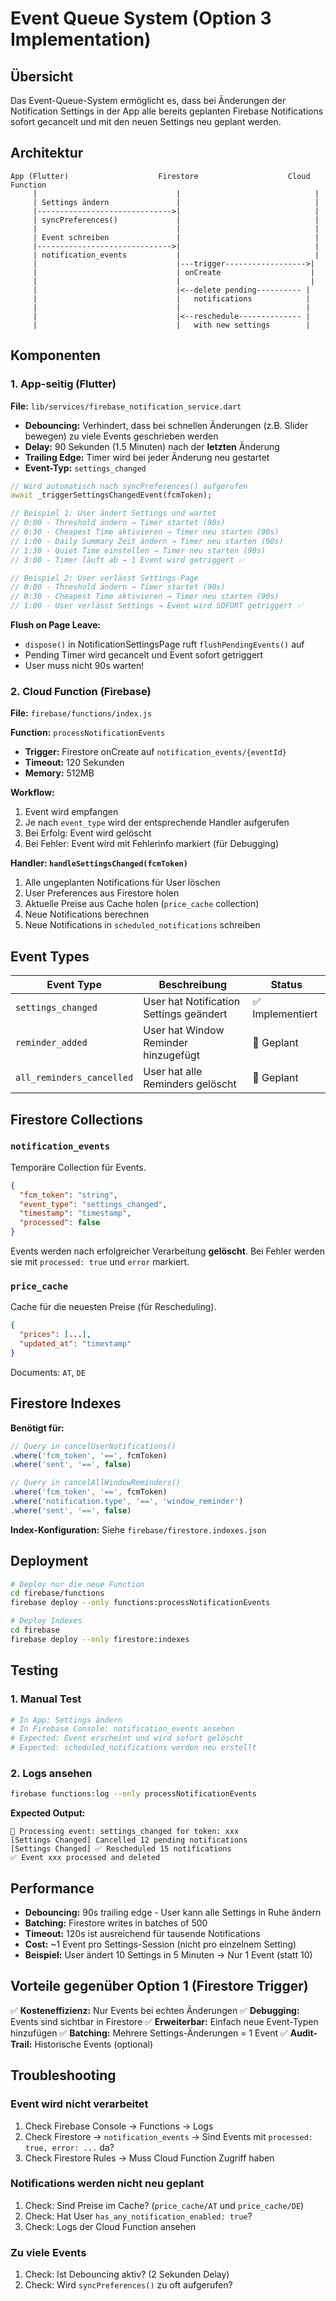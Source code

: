 # Event Queue System (Option 3 Implementation)

## Übersicht

Das Event-Queue-System ermöglicht es, dass bei Änderungen der Notification Settings in der App alle bereits geplanten Firebase Notifications sofort gecancelt und mit den neuen Settings neu geplant werden.

## Architektur

```
App (Flutter)                    Firestore                    Cloud Function
     |                               |                              |
     | Settings ändern               |                              |
     |------------------------------>|                              |
     | syncPreferences()             |                              |
     |                               |                              |
     | Event schreiben               |                              |
     |------------------------------>|                              |
     | notification_events           |                              |
     |                               |---trigger------------------>|
     |                               | onCreate                    |
     |                               |                             |
     |                               |<--delete pending---------- |
     |                               |   notifications            |
     |                               |                            |
     |                               |<--reschedule-------------- |
     |                               |   with new settings        |
```

## Komponenten

### 1. App-seitig (Flutter)

**File:** `lib/services/firebase_notification_service.dart`

- **Debouncing:** Verhindert, dass bei schnellen Änderungen (z.B. Slider bewegen) zu viele Events geschrieben werden
- **Delay:** 90 Sekunden (1.5 Minuten) nach der **letzten** Änderung
- **Trailing Edge:** Timer wird bei jeder Änderung neu gestartet
- **Event-Typ:** `settings_changed`

```dart
// Wird automatisch nach syncPreferences() aufgerufen
await _triggerSettingsChangedEvent(fcmToken);

// Beispiel 1: User ändert Settings und wartet
// 0:00 - Threshold ändern → Timer startet (90s)
// 0:30 - Cheapest Time aktivieren → Timer neu starten (90s)
// 1:00 - Daily Summary Zeit ändern → Timer neu starten (90s)
// 1:30 - Quiet Time einstellen → Timer neu starten (90s)
// 3:00 - Timer läuft ab → 1 Event wird getriggert ✅

// Beispiel 2: User verlässt Settings-Page
// 0:00 - Threshold ändern → Timer startet (90s)
// 0:30 - Cheapest Time aktivieren → Timer neu starten (90s)
// 1:00 - User verlässt Settings → Event wird SOFORT getriggert ✅
```

**Flush on Page Leave:**
- `dispose()` in NotificationSettingsPage ruft `flushPendingEvents()` auf
- Pending Timer wird gecancelt und Event sofort getriggert
- User muss nicht 90s warten!

### 2. Cloud Function (Firebase)

**File:** `firebase/functions/index.js`

**Function:** `processNotificationEvents`
- **Trigger:** Firestore onCreate auf `notification_events/{eventId}`
- **Timeout:** 120 Sekunden
- **Memory:** 512MB

**Workflow:**
1. Event wird empfangen
2. Je nach `event_type` wird der entsprechende Handler aufgerufen
3. Bei Erfolg: Event wird gelöscht
4. Bei Fehler: Event wird mit Fehlerinfo markiert (für Debugging)

**Handler: `handleSettingsChanged(fcmToken)`**
1. Alle ungeplanten Notifications für User löschen
2. User Preferences aus Firestore holen
3. Aktuelle Preise aus Cache holen (`price_cache` collection)
4. Neue Notifications berechnen
5. Neue Notifications in `scheduled_notifications` schreiben

## Event Types

| Event Type | Beschreibung | Status |
|------------|--------------|--------|
| `settings_changed` | User hat Notification Settings geändert | ✅ Implementiert |
| `reminder_added` | User hat Window Reminder hinzugefügt | 🔮 Geplant |
| `all_reminders_cancelled` | User hat alle Reminders gelöscht | 🔮 Geplant |

## Firestore Collections

### `notification_events`

Temporäre Collection für Events.

```json
{
  "fcm_token": "string",
  "event_type": "settings_changed",
  "timestamp": "timestamp",
  "processed": false
}
```

Events werden nach erfolgreicher Verarbeitung **gelöscht**.
Bei Fehler werden sie mit `processed: true` und `error` markiert.

### `price_cache`

Cache für die neuesten Preise (für Rescheduling).

```json
{
  "prices": [...],
  "updated_at": "timestamp"
}
```

Documents: `AT`, `DE`

## Firestore Indexes

**Benötigt für:**
```javascript
// Query in cancelUserNotifications()
.where('fcm_token', '==', fcmToken)
.where('sent', '==', false)

// Query in cancelAllWindowReminders()
.where('fcm_token', '==', fcmToken)
.where('notification.type', '==', 'window_reminder')
.where('sent', '==', false)
```

**Index-Konfiguration:** Siehe `firebase/firestore.indexes.json`

## Deployment

```bash
# Deploy nur die neue Function
cd firebase/functions
firebase deploy --only functions:processNotificationEvents

# Deploy Indexes
cd firebase
firebase deploy --only firestore:indexes
```

## Testing

### 1. Manual Test

```bash
# In App: Settings ändern
# In Firebase Console: notification_events ansehen
# Expected: Event erscheint und wird sofort gelöscht
# Expected: scheduled_notifications werden neu erstellt
```

### 2. Logs ansehen

```bash
firebase functions:log --only processNotificationEvents
```

**Expected Output:**
```
📨 Processing event: settings_changed for token: xxx
[Settings Changed] Cancelled 12 pending notifications
[Settings Changed] ✅ Rescheduled 15 notifications
✅ Event xxx processed and deleted
```

## Performance

- **Debouncing:** 90s trailing edge - User kann alle Settings in Ruhe ändern
- **Batching:** Firestore writes in batches of 500
- **Timeout:** 120s ist ausreichend für tausende Notifications
- **Cost:** ~1 Event pro Settings-Session (nicht pro einzelnem Setting)
- **Beispiel:** User ändert 10 Settings in 5 Minuten → Nur 1 Event (statt 10)

## Vorteile gegenüber Option 1 (Firestore Trigger)

✅ **Kosteneffizienz:** Nur Events bei echten Änderungen
✅ **Debugging:** Events sind sichtbar in Firestore
✅ **Erweiterbar:** Einfach neue Event-Typen hinzufügen
✅ **Batching:** Mehrere Settings-Änderungen = 1 Event
✅ **Audit-Trail:** Historische Events (optional)

## Troubleshooting

### Event wird nicht verarbeitet

1. Check Firebase Console → Functions → Logs
2. Check Firestore → `notification_events` → Sind Events mit `processed: true, error: ...` da?
3. Check Firestore Rules → Muss Cloud Function Zugriff haben

### Notifications werden nicht neu geplant

1. Check: Sind Preise im Cache? (`price_cache/AT` und `price_cache/DE`)
2. Check: Hat User `has_any_notification_enabled: true`?
3. Check: Logs der Cloud Function ansehen

### Zu viele Events

1. Check: Ist Debouncing aktiv? (2 Sekunden Delay)
2. Check: Wird `syncPreferences()` zu oft aufgerufen?
